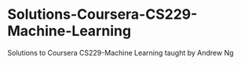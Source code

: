 # Solutions-Coursera-CS229-Machine-Learning
Solutions to Coursera CS229-Machine Learning taught by Andrew Ng
